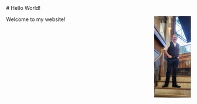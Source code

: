 <body>
# Hello World!
<p>
<img src="formal_picture.jpg" alt="Alt text" style= "float:right;width:100px;heigth:200px;">
Welcome to my website!</p> 
</body>

